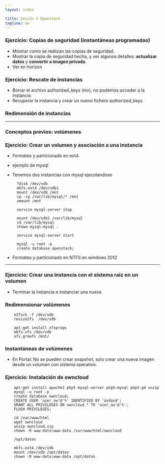 ```yaml
---
layout: index

title: Sesión 4 Openstack	
tagline: ow
---
```


### Ejercicio: Copias de seguridad (instantáneas programadas)

* Mostrar como se realizan las copias de seguridad.
* Mostrar la copia de seguridad hecha, y ver algunos detalles: **actualizar datos** y **convertir a imagen privada**.
* Ver en horizon

### Ejercicio: Rescate de instancias

* Borrar el archivo authorized_keys (mv), no podemos acceder a la instancia.
* Recuperar la instancia y crear un nuevo fichero authorized_keys

### Redimensión de instancias

<hr/>

### Conceptos previos: volúmenes

### Ejercicio: Crear un volumen y asociación a una instancia 

* Formateo y particionado en ext4.
* ejemplo de mysql	
* Tenemos dos instancias con mysql ejecutandose

		fdisk /dev/vdb
		mkfs.ext4 /dev/vdb1
		mount /dev/vdb /mnt
		cp -rp /var/lib/mysql/* /mnt
		umount /mnt
		
		service mysql-server stop

		mount /dev/vdb1 /var/lib/mysql
		cd /var/lib/mysql
		chown mysql:mysql .	
		
		service mysql-server start

		mysql -u root -p
		create database openstack;


* Formateo y particionado en NTFS en windows 2012

<hr/>

### Ejercicio: Crear una instancia con el sistema raiz en un volumen 

* Terminar la instancia e instanciar una nueva

### Redimensionar volúmenes

		e2fsck -f /dev/vdb
		resize2fs  /dev/vdb

		apt-get install xfsprogs
		mkfs.xfs /dev/vdb
		xfs_growfs /mnt/


### Instantáneas de volúmenes

* En Portal: No se pueden crear snapshot, solo crear una nueva imagen desde un volumen con sistema operativo.

### Ejercicio: Instalación de owncloud

		apt-get install apache2 php5 mysql-server php5-mysql php5-gd unzip
		mysql -u root -p
		create database owncloud;
		CREATE USER 'user_ow'@'%' IDENTIFIED BY 'asdasd';
		GRANT ALL PRIVILEGES ON owncloud.* TO 'user_ow'@'%';
		FLUSH PRIVILEGES;		

		cd /var/www/html
		wget owncloud
		unzip owncloud.zip
		chown -R www-data:www-data /var/www/html/owncloud		

		/opt/datos		

		mkfs.ext4 /dev/vdb
		mount /dev/vdb /opt/datos
		chown -R www-data:www-data /opt/datos


